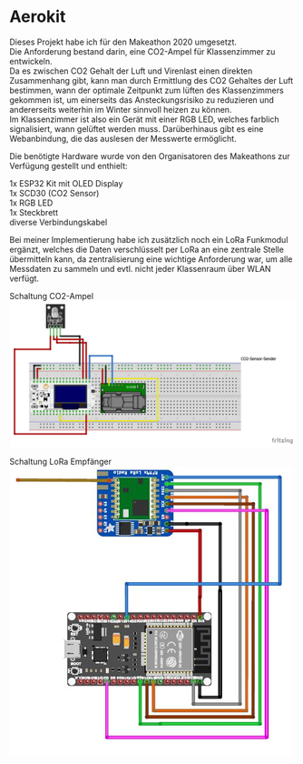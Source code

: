 # Aerokit

Dieses Projekt habe ich für den Makeathon 2020 umgesetzt.<br />
Die Anforderung bestand darin, eine CO2-Ampel für Klassenzimmer zu entwickeln.<br />
Da es zwischen CO2 Gehalt der Luft und Virenlast einen direkten Zusammenhang gibt, kann man durch Ermittlung des CO2 Gehaltes der Luft bestimmen, wann der optimale Zeitpunkt zum lüften des Klassenzimmers gekommen ist, um einerseits das Ansteckungsrisiko zu reduzieren und andererseits weiterhin im Winter sinnvoll heizen zu können.<br />
Im Klassenzimmer ist also ein Gerät mit einer RGB LED, welches farblich signalisiert, wann gelüftet werden muss. Darüberhinaus gibt es eine Webanbindung, die das auslesen der Messwerte ermöglicht.<br />

Die benötigte Hardware wurde von den Organisatoren des Makeathons zur Verfügung gestellt und enthielt:<br />

1x ESP32 Kit mit OLED Display<br />
1x SCD30 (CO2 Sensor)<br />
1x RGB LED<br />
1x Steckbrett<br />
diverse Verbindungskabel<br />

Bei meiner Implementierung habe ich zusätzlich noch ein LoRa Funkmodul ergänzt, welches die Daten verschlüsselt per LoRa an eine zentrale Stelle übermitteln kann, da zentralisierung eine wichtige Anforderung war, um alle Messdaten zu sammeln und evtl. nicht jeder Klassenraum über WLAN verfügt.<br />

Schaltung CO2-Ampel<br />
![CO2-Ampel](https://github.com/kyouma-mad-scientisto/Aerokit/blob/main/CO2-Ampel.png)

Schaltung LoRa Empfänger<br />
![LoRa Empfänger](https://github.com/kyouma-mad-scientisto/Aerokit/blob/main/CO2-Empf%C3%A4nger.JPG)
